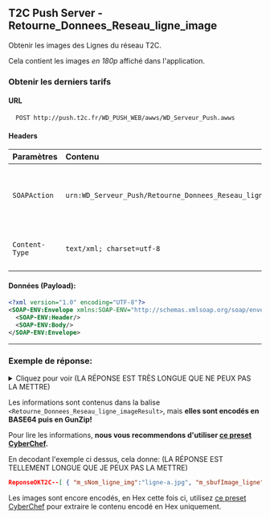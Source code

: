 ## T2C Push Server - Retourne_Donnees_Reseau_ligne_image

Obtenir les images des Lignes du réseau T2C. 

Cela contient les images *en 180p* affiché dans l'application.

### Obtenir les derniers tarifs

#### URL
```
  POST http://push.t2c.fr/WD_PUSH_WEB/awws/WD_Serveur_Push.awws
```

#### Headers
| Paramètres   | Contenu                                     | Description                |
| :----------- | :------------------------------------------ | :------------------------- |
| `SOAPAction` | `urn:WD_Serveur_Push/Retourne_Donnees_Reseau_ligne_image`    | **Requis.** Demande les dernieres images des lignes au serveur. |
|`Content-Type`| `text/xml; charset=utf-8` | **Recommandé.** Type de contenu à envoyer. |

#### Données (Payload):

```xml
<?xml version="1.0" encoding="UTF-8"?>
<SOAP-ENV:Envelope xmlns:SOAP-ENV="http://schemas.xmlsoap.org/soap/envelope/" xmlns:SOAP-ENC="http://schemas.xmlsoap.org/soap/encoding/" xmlns:xsd="http://www.w3.org/2001/XMLSchema" xmlns:xsi="http://www.w3.org/2001/XMLSchema-instance">
  <SOAP-ENV:Header/>
  <SOAP-ENV:Body/>
</SOAP-ENV:Envelope>
```

---

### Exemple de réponse:

<details>
  <summary>Cliquez pour voir (LA RÉPONSE EST TRÈS LONGUE QUE NE PEUX PAS LA METTRE)</summary>
  
```xml
<?xml version="1.0" encoding="UTF-8"?>
<SOAP-ENV:Envelope
	xmlns:xsd="http://www.w3.org/2001/XMLSchema"
	xmlns:xsi="http://www.w3.org/2001/XMLSchema-instance"
	xmlns:SOAP-ENV="http://schemas.xmlsoap.org/soap/envelope/">
	<SOAP-ENV:Header/>
	<SOAP-ENV:Body>
		<Retourne_Donnees_Reseau_ligne_imageResult>H4sIAAAAAAAACuy9XcssSbCd91eac22Zqsr69F1VVhYYgw3GdxYICY4PMj6SsPCV/7xjPSuy&#13;
u/fMnpktH10YM/Cy6f2+Xd1V+REZsWLFiv/5H//Tf/wP//kf/6f/4X+Z6r/6V//r6/9+/cM/&#13;
/5v//D/+x3/+N//Hv/+n//CP/+bf//M//cN/9w+8/lf/9r/93//TP/3Df8M7/t3/9b/99//8&#13;
b//pH/22eMvzvO79Ff+24TUMr3F4zedrXl/zoX/jN8P4+TmGf/1//uv/wAv+NHDhqBfr/pqX&#13;
17a/1uO1rvnX+Y4fLhle05m/1M/Ov7M+c/Tvl6+/jnmJf0rjbdfv3/Z5Pa95Y5M/ufzubdPn&#13;
vyV/88O3jN+f1r4u//qcfPzf38DXgPi/WwzIyFA0XbLNr6nF69caQxSv46H4TRn4N27p+Izn&#13;
feW3zKXfucf/+8Vvf7hk4sEX/v3+WRnquf914zcbl2zv//IToxd3cvHvzs/Jv/7rySU3vzx5&#13;
W/362bgqhu556T2V136W/h6e7pWP9v0g37dauMSva//2/cfv+u3PD9/yaz//lS+JR6vvhbTr&#13;
6eqUzzJ5QcbinHJCR89jyRe6dubaGLr3GhuZrPF3P79fmd+XeDBnrl2/5pT5en/RteiScfha&#13;
YB7/6WudLH3ZfO3K7f76FrbwyH2O02tiZ82jvncsryXW/5hrLB58iy08v8r02mOzjK+TUZrK&#13;
a55eV4xV/HV5LdPr5pIn9kW8ubzWuDAumfIRxvjk7TXur/GQ3ZiW17S+JlZybPzpkJGJnVWW&#13;
V1lfZXuVXTurnFpv8ywDJcu2veZdl8jEna8lbnV+LfHt62vZXsv+Wo7Xcr7W+PZZGzas2bqF&#13;
fdMl2tHnayvaxVvs5fW1bTJ62/HaztdeXvv82pfXvr727bVzyX689vN1TK+jvI75dSyvY30d&#13;
2+vYX8fxOs7XOb3O8jrn17m8TuzYub3O/XUer/N8XTE+5XXNMWWva31d2+vaX9fxuk4tsFpi&#13;
QnVJXV51fdXtVfdXPV71fN0xmOV1z697ed3r695k5+/jdZ9hsXVJm16tvNr8asurra+2vdr+&#13;
aserna8n1uT0esrrmV/P8nrW18MgP3FSHK/n/HHFjt3k/natpk3+w3X7k+XKJT9fsd1ET/3C&#13;
tGlcMrPUv1cs74nZ+f4ifYK+iwXjg2DV0o1FG8s1PiGMthZq0Yr1Wo2biXU7Y2C9br1c4w5j&#13;
9cYSjUUbyzVWr9fqPeZCnZiXWI1xPsZCjSH9Yelq3b4+izZXLJf84aJ9/WzF6pI/XrSvn61Y&#13;
NvJ70U6/X7ev3y1aHv/P1u3rd4tWl/zpun39btHqkj9btz9ZsaxkL9rfrtjX93K97WbUvmDG&#13;
L1NccmmVhyM4vq7p8WN2zofbe1j8MRcDv5z01+EvXrP3//ptf1/y9yV/X/L3JX9f8vclf1/y&#13;
9yV/X/L3JX9f8vclf1/y9yV/X/L3JX9f8vclf1/y/41LntfZXhep0uN+bY+A33l/LcCD46bf&#13;
VDIgpb7G+3VeSg0c5+sGxB5PwdH7/NpqIr3n+rpvgZPx+esmpFHZhEWA7bMJf17aqzblZMuV&#13;
2YQG4HwWvWdfX3MVHL2Or3q9VkB4YbmPUFndJ88y7tzt9nraa7+EeB8lvzRu5plfRzxIfW3x&#13;
aPdrAoMtJH+n9jqrkO35VELzOvWe9RK+qrtdhcHGHU6kn+IN8fmCUstrquDbj6D1uNWyv1p8&#13;
1C3EOy4UkMu3TLc+MH7ZFt1hfNFzClv2vcVTx6C1Sw8SN7nsCaf7buOqeEa/s4H6bgyycqnx&#13;
+fGe+EAnhflev3M4lOAoD8jwLWw8/hXu3fINB1MZH7Wf+ZtSBInHo02T0G+nJOL39yC8/ekJ&#13;
u8oM+k91100eqyD3ZRM0rT9V4fkxOKe+ixsblCyIWbunXEtH+5qaR3/9Ggpm/zMarz8fCmWf&#13;
jcA/wslvLQZdW6seP15PB3PKQA2L1nZ81LDm48fr/RB4HneutH4Twv+zEX4N5Pf/aITHR4mP&#13;
oSqlfvWhm8kmxEKd+1zXSZmI+dE4x7XzJgA/PjyWffxmiz1CGn26dGO1/Pl0vPpc5CD/wnS8&#13;
.....
fVKm4dEGJad4gs3UPfxOLAlzSayBGlJ/fdQ2QepXQKV0aYQEg7FGYHEvYcOnONTCkmj5ymai&#13;
knoJRjl4dg6/tRPdl5rQiiRKTXUWHf0bTkC7vDpX8FFKLB/mQkUf8Y7146elgVU56/z047gr&#13;
WOEGFV3VuddcdfPQ7un0S0grJzF5gWan47jsOCN+ipP3eAXbSepJNB3W50b70SZmEFUjkwt6&#13;
P16NT5nBO3Ae6H+FDcLHHq3QJDZULl/xL7GOQ9E2DdsUDvqZvHT/+XBk/1ToybhB5x+WkMgI&#13;
q/PnL/0ZDkx0HfX/8w3vP1/yz5f88yX/fMk/X/LPl/zzJf98CROt3f+3f/s//u1//z8BjyMB&#13;
4cIpNwA=</Retourne_Donnees_Reseau_ligne_imageResult>
	</SOAP-ENV:Body>
</SOAP-ENV:Envelope>
```
</details>

Les informations sont contenus dans la balise `<Retourne_Donnees_Reseau_ligne_imageResult>`, mais **elles sont encodés en BASE64 puis en GunZip!**

Pour lire les informations, **nous vous recommendons d'utiliser [ce preset CyberChef](https://cyberchef.io/#recipe=Find_/_Replace(%7B'option':'Regex','string':'%26%2313;'%7D,'',true,true,true,false)From_Base64('A-Za-z0-9%2B/%3D',true)Gunzip()).**

En decodant l'exemple ci dessus, cela donne: (LA RÉPONSE EST TELLEMENT LONGUE QUE JE PEUX PAS LA METTRE)
```json
ReponseOKT2C--[ { "m_sNom_ligne_img":"ligne-a.jpg", "m_sbufImage_ligne":"FF D8 FF E0 00 10 4A 46 49 46 00 01 01 01 01 90\r\n01 90 00 00 FF E1 00 68 45 78...```
```
Les images sont encore encodés, en Hex cette fois ci, utilisez [ce preset CyberChef](https://cyberchef.io/#recipe=From_Hex('Auto')) pour extraire le contenu encodé en Hex uniquement.

